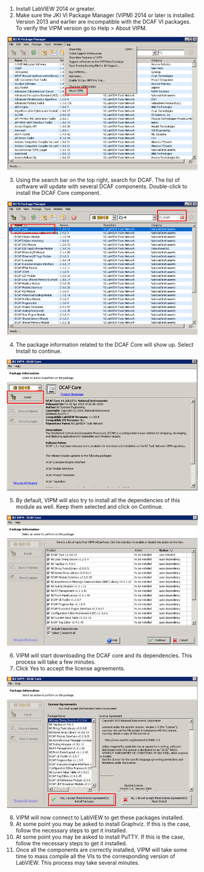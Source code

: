 1. Install LabVIEW 2014 or greater. 
2. Make sure the JKI VI Package Manager (VIPM) 2014 or later is installed. Version 2013 and earlier are incompatible with the DCAF VI packages. To verify the VIPM version go to Help > About VIPM.

![VIPM version.png](Pictures/VIPMversion.png)

3. Using the search bar on the top right, search for DCAF. The list of software will update with several DCAF components. Double-click to install the DCAF Core component. 

![DCAF Core.png](Pictures/DCAFCore.png)

4. The package information related to the DCAF Core will show up. Select Install to continue. 

![Install DCAF Core.png](Pictures/InstallDCAFCore.png)

5. By default, VIPM will also try to install all the dependencies of this module as well. Keep them selected and click on Continue.

![Dependencies Continue.png](Pictures/DependenciesContinue.png)

6. VIPM will start downloading the DCAF core and its dependencies. This process will take a few minutes. 
7. Click Yes to accept the license agreements.

![Yes License.png](Pictures/YesLicense.png)

8. VIPM will now connect to LabVIEW to get these packages installed.
9. At some point you may be asked to install Graphviz. If this is the case, follow the necessary steps to get it installed. 
10. At some point you may be asked to install PuTTY. If this is the case, follow the necessary steps to get it installed. 
11. Once all the components are correctly installed, VIPM will take some time to mass compile all the VIs to the corresponding version of LabVIEW. This process may take several minutes. 

